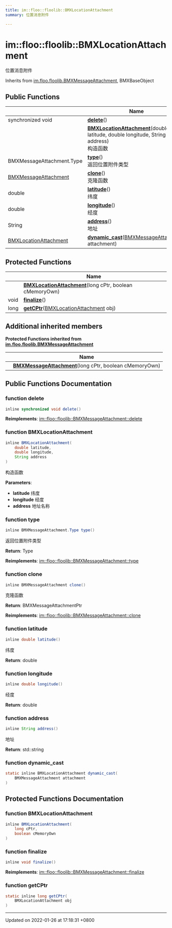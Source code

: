 ```yaml
---
title: im::floo::floolib::BMXLocationAttachment
summary: 位置消息附件 

---
```


# im::floo::floolib::BMXLocationAttachment



位置消息附件 

Inherits from [im.floo.floolib.BMXMessageAttachment](classim_1_1floo_1_1floolib_1_1_b_m_x_message_attachment.md), BMXBaseObject

## Public Functions

|                | Name           |
| -------------- | -------------- |
| synchronized void | **[delete](classim_1_1floo_1_1floolib_1_1_b_m_x_location_attachment.md#function-delete)**() |
| | **[BMXLocationAttachment](classim_1_1floo_1_1floolib_1_1_b_m_x_location_attachment.md#function-bmxlocationattachment)**(double latitude, double longitude, String address)<br>构造函数  |
| BMXMessageAttachment.Type | **[type](classim_1_1floo_1_1floolib_1_1_b_m_x_location_attachment.md#function-type)**()<br>返回位置附件类型  |
| [BMXMessageAttachment](classim_1_1floo_1_1floolib_1_1_b_m_x_message_attachment.md) | **[clone](classim_1_1floo_1_1floolib_1_1_b_m_x_location_attachment.md#function-clone)**()<br>克隆函数  |
| double | **[latitude](classim_1_1floo_1_1floolib_1_1_b_m_x_location_attachment.md#function-latitude)**()<br>纬度  |
| double | **[longitude](classim_1_1floo_1_1floolib_1_1_b_m_x_location_attachment.md#function-longitude)**()<br>经度  |
| String | **[address](classim_1_1floo_1_1floolib_1_1_b_m_x_location_attachment.md#function-address)**()<br>地址  |
| [BMXLocationAttachment](classim_1_1floo_1_1floolib_1_1_b_m_x_location_attachment.md) | **[dynamic_cast](classim_1_1floo_1_1floolib_1_1_b_m_x_location_attachment.md#function-dynamic-cast)**([BMXMessageAttachment](classim_1_1floo_1_1floolib_1_1_b_m_x_message_attachment.md) attachment) |

## Protected Functions

|                | Name           |
| -------------- | -------------- |
| | **[BMXLocationAttachment](classim_1_1floo_1_1floolib_1_1_b_m_x_location_attachment.md#function-bmxlocationattachment)**(long cPtr, boolean cMemoryOwn) |
| void | **[finalize](classim_1_1floo_1_1floolib_1_1_b_m_x_location_attachment.md#function-finalize)**() |
| long | **[getCPtr](classim_1_1floo_1_1floolib_1_1_b_m_x_location_attachment.md#function-getcptr)**([BMXLocationAttachment](classim_1_1floo_1_1floolib_1_1_b_m_x_location_attachment.md) obj) |

## Additional inherited members

**Protected Functions inherited from [im.floo.floolib.BMXMessageAttachment](classim_1_1floo_1_1floolib_1_1_b_m_x_message_attachment.md)**

|                | Name           |
| -------------- | -------------- |
| | **[BMXMessageAttachment](classim_1_1floo_1_1floolib_1_1_b_m_x_message_attachment.md#function-bmxmessageattachment)**(long cPtr, boolean cMemoryOwn) |


## Public Functions Documentation

### function delete

```java
inline synchronized void delete()
```


**Reimplements**: [im::floo::floolib::BMXMessageAttachment::delete](classim_1_1floo_1_1floolib_1_1_b_m_x_message_attachment.md#function-delete)


### function BMXLocationAttachment

```java
inline BMXLocationAttachment(
    double latitude,
    double longitude,
    String address
)
```

构造函数 

**Parameters**: 

  * **latitude** 纬度 
  * **longitude** 经度 
  * **address** 地址名称 


### function type

```java
inline BMXMessageAttachment.Type type()
```

返回位置附件类型 

**Return**: Type 

**Reimplements**: [im::floo::floolib::BMXMessageAttachment::type](classim_1_1floo_1_1floolib_1_1_b_m_x_message_attachment.md#function-type)


### function clone

```java
inline BMXMessageAttachment clone()
```

克隆函数 

**Return**: BMXMessageAttachmentPtr 

**Reimplements**: [im::floo::floolib::BMXMessageAttachment::clone](classim_1_1floo_1_1floolib_1_1_b_m_x_message_attachment.md#function-clone)


### function latitude

```java
inline double latitude()
```

纬度 

**Return**: double 

### function longitude

```java
inline double longitude()
```

经度 

**Return**: double 

### function address

```java
inline String address()
```

地址 

**Return**: std::string 

### function dynamic_cast

```java
static inline BMXLocationAttachment dynamic_cast(
    BMXMessageAttachment attachment
)
```


## Protected Functions Documentation

### function BMXLocationAttachment

```java
inline BMXLocationAttachment(
    long cPtr,
    boolean cMemoryOwn
)
```


### function finalize

```java
inline void finalize()
```


**Reimplements**: [im::floo::floolib::BMXMessageAttachment::finalize](classim_1_1floo_1_1floolib_1_1_b_m_x_message_attachment.md#function-finalize)


### function getCPtr

```java
static inline long getCPtr(
    BMXLocationAttachment obj
)
```


-------------------------------

Updated on 2022-01-26 at 17:18:31 +0800